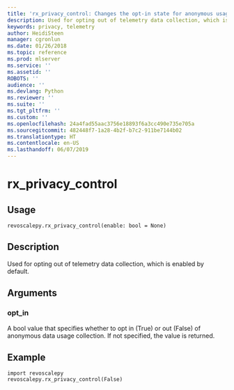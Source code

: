 ```yaml
---
title: 'rx_privacy_control: Changes the opt-in state for anonymous usage collection (revoscalepy)'
description: Used for opting out of telemetry data collection, which is enabled by default.
keywords: privacy, telemetry
author: HeidiSteen
manager: cgronlun
ms.date: 01/26/2018
ms.topic: reference
ms.prod: mlserver
ms.service: ''
ms.assetid: ''
ROBOTS: ''
audience: ''
ms.devlang: Python
ms.reviewer: ''
ms.suite: ''
ms.tgt_pltfrm: ''
ms.custom: ''
ms.openlocfilehash: 24a4fad55aac3756e18893f6a3cc490e735e705a
ms.sourcegitcommit: 482448f7-1a28-4b2f-b7c2-911be7144b02
ms.translationtype: HT
ms.contentlocale: en-US
ms.lasthandoff: 06/07/2019
---
```

# <a name="rxprivacycontrol"></a>rx_privacy_control


 


## <a name="usage"></a>Usage



```
revoscalepy.rx_privacy_control(enable: bool = None)
```





## <a name="description"></a>Description

Used for opting out of telemetry data collection, which is enabled by default.


## <a name="arguments"></a>Arguments


### <a name="optin"></a>opt_in

A bool value that specifies whether to opt in (True) or out (False) of anonymous data usage collection.
If not specified, the value is returned.


## <a name="example"></a>Example



```
import revoscalepy
revoscalepy.rx_privacy_control(False)
```

